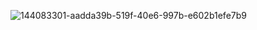 ![144083301-aadda39b-519f-40e6-997b-e602b1efe7b9](https://user-images.githubusercontent.com/71758695/144270620-1aa9b232-8a11-4192-99f7-816dcf86e1ff.png)
